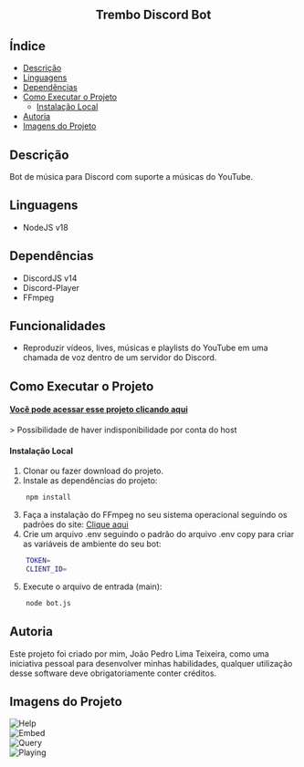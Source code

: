 <h2 align="center">Trembo Discord Bot</h2>

## Índice

* [Descrição](#descrição)
* [Linguagens](#linguagens)
* [Dependências](#dependências)
* [Como Executar o Projeto](#como-executar-o-projeto)
   * [Instalação Local](#instalação-local)
* [Autoria](#autoria)
* [Imagens do Projeto](#imagens-do-projeto)

## Descrição

Bot de música para Discord com suporte a músicas do YouTube.

## Linguagens

* NodeJS v18

## Dependências

* DiscordJS v14
* Discord-Player
* FFmpeg

## Funcionalidades

* Reproduzir vídeos, lives, músicas e playlists do YouTube em uma chamada de voz dentro de um servidor do Discord.

## Como Executar o Projeto

<h4><a href="https://joaopedrolt.github.io/whatsapp-clone-reactjs/">Você pode acessar esse projeto clicando aqui</a></h4>
> Possibilidade de haver indisponibilidade por conta do host

#### Instalação Local

1. Clonar ou fazer download do projeto.
2. Instale as dependências do projeto:

```bash
    npm install
```

3. Faça a instalação do FFmpeg no seu sistema operacional seguindo os padrões do site: <a href="https://ffmpeg.org/download.html">Clique aqui</a>
4. Crie um arquivo .env seguindo o padrão do arquivo .env copy para criar as variáveis de ambiente do seu bot:

```bash
    TOKEN=
    CLIENT_ID=
```

5. Execute o arquivo de entrada (main):
   
```bash
    node bot.js
```

## Autoria

Este projeto foi criado por mim, João Pedro Lima Teixeira, como uma iniciativa pessoal para desenvolver minhas habilidades, qualquer utilização desse software deve obrigatoriamente conter créditos.

## Imagens do Projeto

<div><img src="http://drive.google.com/uc?export=view&id=1MOyp78QBerfqN0xCE9Wu0Ji-Q2Y4Tz0C" alt="Help" /></div>
<div><img src="http://drive.google.com/uc?export=view&id=1TUWR-0Yf2TxBo_JobmEKcV9AZyCoARUe" alt="Embed" /></div>
<div><img src="http://drive.google.com/uc?export=view&id=1Wq0b00kXBnBvqcaFwPL-rqXHbw-qzH7i" alt="Query" /></div> 
<div><img src="http://drive.google.com/uc?export=view&id=1rFcn9brllvaY5Uw7Ryk9R0gcCMracyAb" alt="Playing" /></div>
